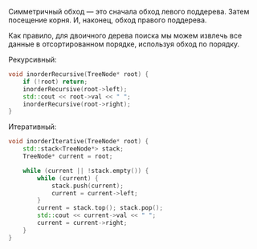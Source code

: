 Симметричный обход — это сначала обход левого поддерева. Затем посещение корня. И, наконец, обход правого поддерева.

Как правило, для двоичного дерева поиска мы можем извлечь все данные в отсортированном порядке, используя обход по порядку. 

Рекурсивный:

```c++
void inorderRecursive(TreeNode* root) {
    if (!root) return;
    inorderRecursive(root->left);
    std::cout << root->val << " ";
    inorderRecursive(root->right);
}
```

Итеративный:

```c++
void inorderIterative(TreeNode* root) {
    std::stack<TreeNode*> stack;
    TreeNode* current = root;

    while (current || !stack.empty()) {
        while (current) {
            stack.push(current);
            current = current->left;
        }
        current = stack.top(); stack.pop();
        std::cout << current->val << " ";
        current = current->right;
    }
}
```